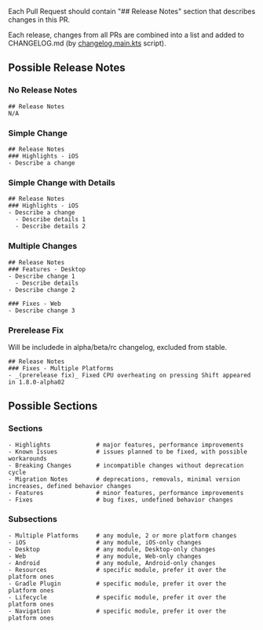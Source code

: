 Each Pull Request should contain "## Release Notes" section that describes changes in this PR.

Each release, changes from all PRs are combined into a list and added to CHANGELOG.md
(by [changelog.main.kts](changelog.main.kts) script).

## Possible Release Notes

### No Release Notes
```
## Release Notes
N/A
```

### Simple Change
```
## Release Notes
### Highlights - iOS
- Describe a change
```

### Simple Change with Details
```
## Release Notes
### Highlights - iOS
- Describe a change
  - Describe details 1
  - Describe details 2
```

### Multiple Changes
```
## Release Notes
### Features - Desktop
- Describe change 1
  - Describe details
- Describe change 2

### Fixes - Web
- Describe change 3
```

### Prerelease Fix
Will be includede in alpha/beta/rc changelog, excluded from stable.
```
## Release Notes
### Fixes - Multiple Platforms
- _(prerelease fix)_ Fixed CPU overheating on pressing Shift appeared in 1.8.0-alpha02
```

## Possible Sections
<!-- 
When change this, please keep in mind that it is parsed by [changelog.main.kts], and the PR templates should be updated too:
https://github.com/JetBrains/compose-multiplatform/edit/jb-main/.github/PULL_REQUEST_TEMPLATE.md
https://github.com/JetBrains/compose-multiplatform-core/edit/jb-main/.github/PULL_REQUEST_TEMPLATE.md
-->
 
### Sections
```
- Highlights             # major features, performance improvements
- Known Issues           # issues planned to be fixed, with possible workarounds
- Breaking Changes       # incompatible changes without deprecation cycle
- Migration Notes        # deprecations, removals, minimal version increases, defined behavior changes
- Features               # minor features, performance improvements
- Fixes                  # bug fixes, undefined behavior changes
```

### Subsections
```
- Multiple Platforms     # any module, 2 or more platform changes
- iOS                    # any module, iOS-only changes
- Desktop                # any module, Desktop-only changes
- Web                    # any module, Web-only changes
- Android                # any module, Android-only changes
- Resources              # specific module, prefer it over the platform ones
- Gradle Plugin          # specific module, prefer it over the platform ones
- Lifecycle              # specific module, prefer it over the platform ones
- Navigation             # specific module, prefer it over the platform ones
```
